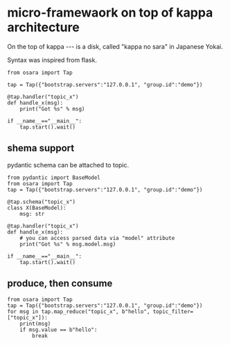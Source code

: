 # micro-framewaork on top of kappa architecture
On the top of kappa --- is a disk, called "kappa no sara" in Japanese Yokai.

Syntax was inspired from flask.

```
from osara import Tap

tap = Tap({"bootstrap.servers":"127.0.0.1", "group.id":"demo"})

@tap.handler("topic_x")
def handle_x(msg):
	print("Got %s" % msg)

if __name__=="__main__":
	tap.start().wait()
```


## shema support

pydantic schema can be attached to topic.

```
from pydantic import BaseModel
from osara import Tap
tap = Tap({"bootstrap.servers":"127.0.0.1", "group.id":"demo"})

@tap.schema("topic_x")
class X(BaseModel):
	msg: str

@tap.handler("topic_x")
def handle_x(msg):
	# you can access parsed data via "model" attribute
	print("Got %s" % msg.model.msg)

if __name__=="__main__":
	tap.start().wait()
```

## produce, then consume

```
from osara import Tap
tap = Tap({"bootstrap.servers":"127.0.0.1", "group.id":"demo"})
for msg in tap.map_reduce("topic_x", b"hello", topic_filter=["topic_x"]):
	print(msg)
	if msg.value == b"hello":
		break

```


